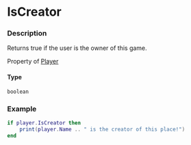 # IsCreator
### Description
Returns true if the user is the owner of this game.

Property of [Player](/classes/Player/)

#### Type
`boolean`

### Example
```lua
if player.IsCreator then
    print(player.Name .. " is the creator of this place!")
end
```
